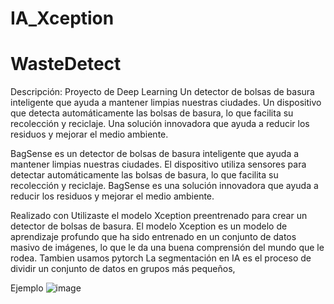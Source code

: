 # IA_Xception
# WasteDetect


Descripción:
Proyecto de Deep Learning
Un detector de bolsas de basura inteligente que ayuda a mantener limpias nuestras ciudades.
Un dispositivo que detecta automáticamente las bolsas de basura, lo que facilita su recolección y reciclaje.
Una solución innovadora que ayuda a reducir los residuos y mejorar el medio ambiente.

BagSense es un detector de bolsas de basura inteligente que ayuda a mantener limpias 
nuestras ciudades. El dispositivo utiliza sensores para detectar automáticamente las bolsas 
de basura, lo que facilita su recolección y reciclaje. BagSense es una solución innovadora que 
ayuda a reducir los residuos y mejorar el medio ambiente.

Realizado con 
Utilizaste el modelo Xception preentrenado para crear un detector de bolsas de basura. El modelo Xception es un modelo de 
aprendizaje profundo que ha sido entrenado en un conjunto de datos masivo de imágenes, lo que le da una buena 
comprensión del mundo que le rodea.
Tambien usamos pytorch
La segmentación en IA es el proceso de dividir un conjunto de datos en grupos más pequeños,

Ejemplo 
![image](https://github.com/jafernandezm/IA_Xception/assets/81633050/77a15aef-e707-4f7e-8532-ac8797987297)

